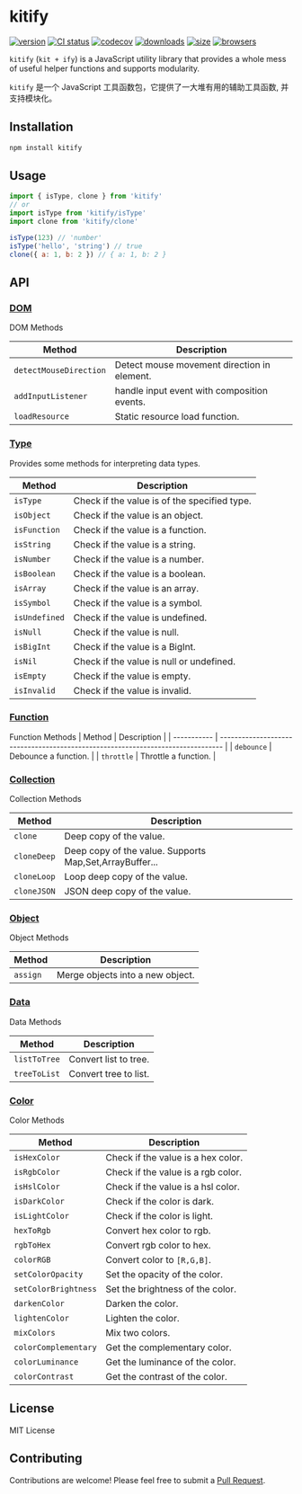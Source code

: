# kitify

[![version][npm-image]][npm-url]
[![CI status][github-action-image]][github-action-url]
[![codecov][codecov-image]][codecov-url]
[![downloads][downloads-image]][npm-url]
[![size][bundlephobia-image]](https://bundlephobia.com/package/kitify)
[![browsers](https://img.shields.io/badge/Browser-IE11-brightgreen?style=flat-square)][github-url]

[github-url]: https://github.com/Marinerer/kitify
[npm-url]: https://www.npmjs.com/package/kitify
[npm-image]: https://img.shields.io/npm/v/kitify?style=flat-square
[github-action-image]: https://img.shields.io/github/actions/workflow/status/Marinerer/kitify/release.yml?style=flat-square
[github-action-url]: https://github.com/Marinerer/kitify/actions/workflows/release.yml
[codecov-image]: https://codecov.io/gh/Marinerer/kitify/graph/badge.svg?token=MILBKA1OO7
[codecov-url]: https://codecov.io/gh/Marinerer/kitify
[downloads-image]: https://img.shields.io/npm/dm/kitify?style=flat-square
[bundlephobia-image]: https://img.shields.io/bundlephobia/minzip/kitify?style=flat-square

`kitify` (`kit + ify`) is a JavaScript utility library that provides a whole mess of useful helper functions and supports modularity.

`kitify` 是一个 JavaScript 工具函数包，它提供了一大堆有用的辅助工具函数, 并支持模块化。

## Installation

```bash
npm install kitify
```

## Usage

```js
import { isType, clone } from 'kitify'
// or
import isType from 'kitify/isType'
import clone from 'kitify/clone'

isType(123) // 'number'
isType('hello', 'string') // true
clone({ a: 1, b: 2 }) // { a: 1, b: 2 }
```

## API

### [DOM](./docs/dom.md)

DOM Methods

| Method                 | Description                                 |
| ---------------------- | ------------------------------------------- |
| `detectMouseDirection` | Detect mouse movement direction in element. |
| `addInputListener`     | handle input event with composition events. |
| `loadResource`         | Static resource load function.              |

### [Type](./docs/type.md)

Provides some methods for interpreting data types.

| Method        | Description                                  |
| ------------- | -------------------------------------------- |
| `isType`      | Check if the value is of the specified type. |
| `isObject`    | Check if the value is an object.             |
| `isFunction`  | Check if the value is a function.            |
| `isString`    | Check if the value is a string.              |
| `isNumber`    | Check if the value is a number.              |
| `isBoolean`   | Check if the value is a boolean.             |
| `isArray`     | Check if the value is an array.              |
| `isSymbol`    | Check if the value is a symbol.              |
| `isUndefined` | Check if the value is undefined.             |
| `isNull`      | Check if the value is null.                  |
| `isBigInt`    | Check if the value is a BigInt.              |
| `isNil`       | Check if the value is null or undefined.     |
| `isEmpty`     | Check if the value is empty.                 |
| `isInvalid`   | Check if the value is invalid.               |

### [Function](./docs/function.md)

Function Methods
| Method | Description |
| ----------- | ------------------------------------------------------------------------------- |
| `debounce` | Debounce a function. |
| `throttle` | Throttle a function. |

### [Collection](./docs/collection.md)

Collection Methods

| Method      | Description                                             |
| ----------- | ------------------------------------------------------- |
| `clone`     | Deep copy of the value.                                 |
| `cloneDeep` | Deep copy of the value. Supports Map,Set,ArrayBuffer... |
| `cloneLoop` | Loop deep copy of the value.                            |
| `cloneJSON` | JSON deep copy of the value.                            |

### [Object](./docs/object.md)

Object Methods

| Method   | Description                      |
| -------- | -------------------------------- |
| `assign` | Merge objects into a new object. |

### [Data](./docs/data.md)

Data Methods

| Method       | Description           |
| ------------ | --------------------- |
| `listToTree` | Convert list to tree. |
| `treeToList` | Convert tree to list. |

### [Color](./docs/color.md)

Color Methods

| Method               | Description                        |
| -------------------- | ---------------------------------- |
| `isHexColor`         | Check if the value is a hex color. |
| `isRgbColor`         | Check if the value is a rgb color. |
| `isHslColor`         | Check if the value is a hsl color. |
| `isDarkColor`        | Check if the color is dark.        |
| `isLightColor`       | Check if the color is light.       |
| `hexToRgb`           | Convert hex color to rgb.          |
| `rgbToHex`           | Convert rgb color to hex.          |
| `colorRGB`           | Convert color to `[R,G,B]`.        |
| `setColorOpacity`    | Set the opacity of the color.      |
| `setColorBrightness` | Set the brightness of the color.   |
| `darkenColor`        | Darken the color.                  |
| `lightenColor`       | Lighten the color.                 |
| `mixColors`          | Mix two colors.                    |
| `colorComplementary` | Get the complementary color.       |
| `colorLuminance`     | Get the luminance of the color.    |
| `colorContrast`      | Get the contrast of the color.     |

## License

MIT License

## Contributing

Contributions are welcome! Please feel free to submit a [Pull Request](https://github.com/Marinerer/kitify/pulls).
